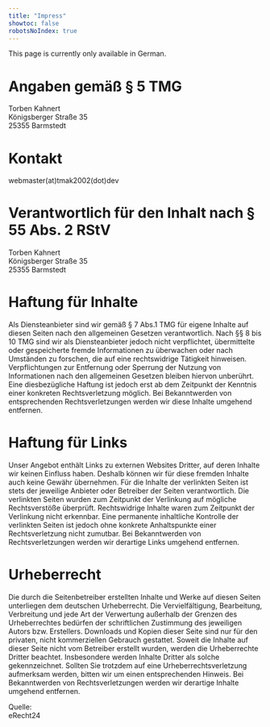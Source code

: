```yaml
---
title: "Impress"
showtoc: false
robotsNoIndex: true
---
```


This page is currently only available in German.

# Angaben gemäß § 5 TMG
Torben Kahnert  
Königsberger Straße 35  
25355 Barmstedt  
# Kontakt
webmaster(at)tmak2002(dot)dev  
# Verantwortlich für den Inhalt nach § 55 Abs. 2 RStV
Torben Kahnert  
Königsberger Straße 35  
25355 Barmstedt  
# Haftung für Inhalte
Als Diensteanbieter sind wir gemäß § 7 Abs.1 TMG für eigene Inhalte auf diesen Seiten nach den
allgemeinen Gesetzen verantwortlich. Nach §§ 8 bis 10 TMG sind wir als Diensteanbieter jedoch nicht
verpflichtet, übermittelte oder gespeicherte fremde Informationen zu überwachen oder nach Umständen zu
forschen, die auf eine rechtswidrige Tätigkeit hinweisen.  
Verpflichtungen zur Entfernung oder Sperrung der Nutzung von Informationen nach den allgemeinen
Gesetzen bleiben hiervon unberührt. Eine diesbezügliche Haftung ist jedoch erst ab dem Zeitpunkt der
Kenntnis einer konkreten Rechtsverletzung möglich. Bei Bekanntwerden von entsprechenden
Rechtsverletzungen werden wir diese Inhalte umgehend entfernen.
# Haftung für Links
Unser Angebot enthält Links zu externen Websites Dritter, auf deren Inhalte wir keinen Einfluss haben.
Deshalb können wir für diese fremden Inhalte auch keine Gewähr übernehmen. Für die Inhalte der
verlinkten Seiten ist stets der jeweilige Anbieter oder Betreiber der Seiten verantwortlich. Die verlinkten
Seiten wurden zum Zeitpunkt der Verlinkung auf mögliche Rechtsverstöße überprüft. Rechtswidrige Inhalte
waren zum Zeitpunkt der Verlinkung nicht erkennbar.
Eine permanente inhaltliche Kontrolle der verlinkten Seiten ist jedoch ohne konkrete Anhaltspunkte einer
Rechtsverletzung nicht zumutbar. Bei Bekanntwerden von Rechtsverletzungen werden wir derartige Links
umgehend entfernen.
# Urheberrecht
Die durch die Seitenbetreiber erstellten Inhalte und Werke auf diesen Seiten unterliegen dem deutschen
Urheberrecht. Die Vervielfältigung, Bearbeitung, Verbreitung und jede Art der Verwertung außerhalb der
Grenzen des Urheberrechtes bedürfen der schriftlichen Zustimmung des jeweiligen Autors bzw. Erstellers.
Downloads und Kopien dieser Seite sind nur für den privaten, nicht kommerziellen Gebrauch gestattet.
Soweit die Inhalte auf dieser Seite nicht vom Betreiber erstellt wurden, werden die Urheberrechte Dritter
beachtet. Insbesondere werden Inhalte Dritter als solche gekennzeichnet. Sollten Sie trotzdem auf eine
Urheberrechtsverletzung aufmerksam werden, bitten wir um einen entsprechenden Hinweis. Bei
Bekanntwerden von Rechtsverletzungen werden wir derartige Inhalte umgehend entfernen.

Quelle:  
eRecht24
